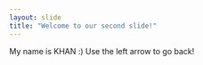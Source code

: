 ```yaml
---
layout: slide
title: "Welcome to our second slide!"
---
```

My name is KHAN :)
Use the left arrow to go back!
